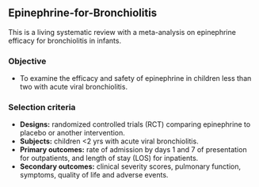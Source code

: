 ## **Epinephrine-for-Bronchiolitis**

This is a living systematic review with a meta-analysis on epinephrine efficacy for bronchiolitis in infants.

### **Objective**

- To examine the efficacy and safety of epinephrine in children less than two with acute viral bronchiolitis.

### **Selection criteria**

- **Designs:** randomized controlled trials (RCT) comparing epinephrine to placebo or another intervention.
- **Subjects:** children <2 yrs with acute viral bronchiolitis.
- **Primary outcomes:** rate of admission by days 1 and 7 of presentation for outpatients, and length of stay (LOS) for inpatients.
- **Secondary outcomes:** clinical severity scores, pulmonary function, symptoms, quality of life and adverse events.





